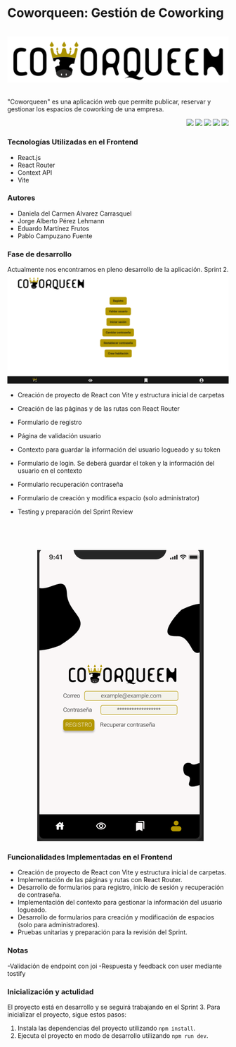 # Coworqueen: Gestión de Coworking 
<br>
<div align="center">
<img src="https://github.com/JonathanADB/Coworking/raw/main/backend/img/logo.png">
</div>

<br>

"Coworqueen" es una aplicación web que permite publicar, reservar y gestionar los espacios de coworking de una empresa.
<div align="end"> 
  <img src="https://img.shields.io/badge/React-20232A?style=for-the-badge&logo=react&logoColor=61DAFB" />
  <img src="https://img.shields.io/badge/Tailwind_CSS-38B2AC?style=for-the-badge&logo=tailwind-css&logoColor=white" />
  <img src="https://img.shields.io/badge/Vite-B73BFE?style=for-the-badge&logo=vite&logoColor=FFD62E" />
  <img src="https://img.shields.io/badge/Notion-000000?style=for-the-badge&logo=notion&logoColor=white" />
  <img src="https://img.shields.io/badge/GitHub-100000?style=for-the-badge&logo=github&logoColor=white">
</div>



### Tecnologías Utilizadas en el Frontend

- React.js
- React Router
- Context API
- Vite

### Autores

- Daniela del Carmen Alvarez Carrasquel
- Jorge Alberto Pérez Lehmann
- Eduardo Martínez Frutos
- Pablo Campuzano Fuente

### Fase de desarrollo

Actualmente nos encontramos en pleno desarrollo de la aplicación. Sprint 2.
<br>
<img src="https://github.com/JonathanADB/Coworking/blob/test-2/frontend/src/assets/images/home.png">

- Creación de proyecto de React con Vite y estructura inicial de carpetas
- Creación de las páginas y de las rutas con React Router
- Formulario de registro
- Página de validación usuario
- Contexto para guardar la información del usuario logueado y su token
- Formulario de login. Se deberá guardar el token y la información del usuario en el contexto
- Formulario recuperación contraseña
- Formulario de creación y modifica espacio (solo administrator)
- Testing y preparación del Sprint Review

  <br><br><br>

<div align="center">
  <img src="https://github.com/JonathanADB/Coworking/blob/main/frontend/src/assets/imgreadme/logeo.png" style="margin-left: 10px;">
</div>




### Funcionalidades Implementadas en el Frontend

- Creación de proyecto de React con Vite y estructura inicial de carpetas.
- Implementación de las páginas y rutas con React Router.
- Desarrollo de formularios para registro, inicio de sesión y recuperación de contraseña.
- Implementación del contexto para gestionar la información del usuario logueado.
- Desarrollo de formularios para creación y modificación de espacios (solo para administradores).
- Pruebas unitarias y preparación para la revisión del Sprint.

### Notas
-Validación de endpoint con joi
-Respuesta y feedback con user mediante tostify 

### Inicialización y actulidad

El proyecto está en desarrollo y se seguirá trabajando en el Sprint 3. Para inicializar el proyecto, sigue estos pasos:

1. Instala las dependencias del proyecto utilizando `npm install`.
2. Ejecuta el proyecto en modo de desarrollo utilizando `npm run dev`.

